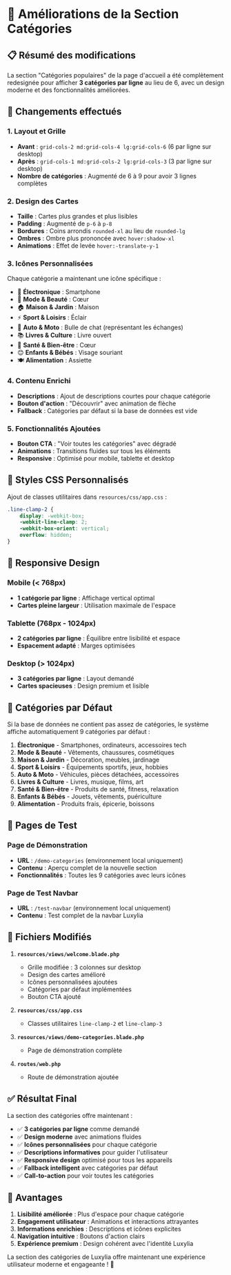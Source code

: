 # 🎨 Améliorations de la Section Catégories

## 📋 Résumé des modifications

La section "Catégories populaires" de la page d'accueil a été complètement redesignée pour afficher **3 catégories par ligne** au lieu de 6, avec un design moderne et des fonctionnalités améliorées.

## 🔄 Changements effectués

### 1. **Layout et Grille**
- **Avant** : `grid-cols-2 md:grid-cols-4 lg:grid-cols-6` (6 par ligne sur desktop)
- **Après** : `grid-cols-1 md:grid-cols-2 lg:grid-cols-3` (3 par ligne sur desktop)
- **Nombre de catégories** : Augmenté de 6 à 9 pour avoir 3 lignes complètes

### 2. **Design des Cartes**
- **Taille** : Cartes plus grandes et plus lisibles
- **Padding** : Augmenté de `p-6` à `p-8`
- **Bordures** : Coins arrondis `rounded-xl` au lieu de `rounded-lg`
- **Ombres** : Ombre plus prononcée avec `hover:shadow-xl`
- **Animations** : Effet de levée `hover:-translate-y-1`

### 3. **Icônes Personnalisées**
Chaque catégorie a maintenant une icône spécifique :
- 📱 **Électronique** : Smartphone
- 💄 **Mode & Beauté** : Cœur
- 🏠 **Maison & Jardin** : Maison
- ⚡ **Sport & Loisirs** : Éclair
- 🚗 **Auto & Moto** : Bulle de chat (représentant les échanges)
- 📚 **Livres & Culture** : Livre ouvert
- 💚 **Santé & Bien-être** : Cœur
- 😊 **Enfants & Bébés** : Visage souriant
- 🍽️ **Alimentation** : Assiette

### 4. **Contenu Enrichi**
- **Descriptions** : Ajout de descriptions courtes pour chaque catégorie
- **Bouton d'action** : "Découvrir" avec animation de flèche
- **Fallback** : Catégories par défaut si la base de données est vide

### 5. **Fonctionnalités Ajoutées**
- **Bouton CTA** : "Voir toutes les catégories" avec dégradé
- **Animations** : Transitions fluides sur tous les éléments
- **Responsive** : Optimisé pour mobile, tablette et desktop

## 🎨 Styles CSS Personnalisés

Ajout de classes utilitaires dans `resources/css/app.css` :
```css
.line-clamp-2 {
    display: -webkit-box;
    -webkit-line-clamp: 2;
    -webkit-box-orient: vertical;
    overflow: hidden;
}
```

## 📱 Responsive Design

### Mobile (< 768px)
- **1 catégorie par ligne** : Affichage vertical optimal
- **Cartes pleine largeur** : Utilisation maximale de l'espace

### Tablette (768px - 1024px)
- **2 catégories par ligne** : Équilibre entre lisibilité et espace
- **Espacement adapté** : Marges optimisées

### Desktop (> 1024px)
- **3 catégories par ligne** : Layout demandé
- **Cartes spacieuses** : Design premium et lisible

## 🎯 Catégories par Défaut

Si la base de données ne contient pas assez de catégories, le système affiche automatiquement 9 catégories par défaut :

1. **Électronique** - Smartphones, ordinateurs, accessoires tech
2. **Mode & Beauté** - Vêtements, chaussures, cosmétiques
3. **Maison & Jardin** - Décoration, meubles, jardinage
4. **Sport & Loisirs** - Équipements sportifs, jeux, hobbies
5. **Auto & Moto** - Véhicules, pièces détachées, accessoires
6. **Livres & Culture** - Livres, musique, films, art
7. **Santé & Bien-être** - Produits de santé, fitness, relaxation
8. **Enfants & Bébés** - Jouets, vêtements, puériculture
9. **Alimentation** - Produits frais, épicerie, boissons

## 🚀 Pages de Test

### Page de Démonstration
- **URL** : `/demo-categories` (environnement local uniquement)
- **Contenu** : Aperçu complet de la nouvelle section
- **Fonctionnalités** : Toutes les 9 catégories avec leurs icônes

### Page de Test Navbar
- **URL** : `/test-navbar` (environnement local uniquement)
- **Contenu** : Test complet de la navbar Luxylia

## 🔧 Fichiers Modifiés

1. **`resources/views/welcome.blade.php`**
   - Grille modifiée : 3 colonnes sur desktop
   - Design des cartes amélioré
   - Icônes personnalisées ajoutées
   - Catégories par défaut implémentées
   - Bouton CTA ajouté

2. **`resources/css/app.css`**
   - Classes utilitaires `line-clamp-2` et `line-clamp-3`

3. **`resources/views/demo-categories.blade.php`**
   - Page de démonstration complète

4. **`routes/web.php`**
   - Route de démonstration ajoutée

## ✅ Résultat Final

La section des catégories offre maintenant :
- ✅ **3 catégories par ligne** comme demandé
- ✅ **Design moderne** avec animations fluides
- ✅ **Icônes personnalisées** pour chaque catégorie
- ✅ **Descriptions informatives** pour guider l'utilisateur
- ✅ **Responsive design** optimisé pour tous les appareils
- ✅ **Fallback intelligent** avec catégories par défaut
- ✅ **Call-to-action** pour voir toutes les catégories

## 🎉 Avantages

1. **Lisibilité améliorée** : Plus d'espace pour chaque catégorie
2. **Engagement utilisateur** : Animations et interactions attrayantes
3. **Informations enrichies** : Descriptions et icônes explicites
4. **Navigation intuitive** : Boutons d'action clairs
5. **Expérience premium** : Design cohérent avec l'identité Luxylia

La section des catégories de Luxylia offre maintenant une expérience utilisateur moderne et engageante ! 🌟
